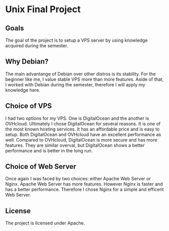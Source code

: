 # Unix Final Project
## Goals
The goal of the project is to setup a VPS server by using knowledge acquired during the semester.

## Why Debian?
The main advantange of Debian over other distros is its stability. For the beginner like me, I value stable VPS more than more features. Aside of that, I worked with Debian during the semester, therefore I will apply my knowledge here.

## Choice of VPS
I had two options for my VPS. One is DigitalOcean and the another is OVHcloud. Ultimately I chose DigitalOcean for several reasons. It is one of the most known hosting services. It has an affordable price and is easy to setup. Both DigitalOcean and OVHcloud have an excellent performance as well. Compared to OVHcloud, DigitalOcean is more secure and has more features. They are similar overval, but DigitalOcean shows a better performance and is better in the long run.

## Choice of Web Server
Once again I was faced by two choices: either Apache Web Server or Nginx. Apache Web Server has more features. However Nginx is faster and has a better performance. Therefore I chose Nginx for a simple and efficent Web Server.

## License
The project is licensed under Apache.
